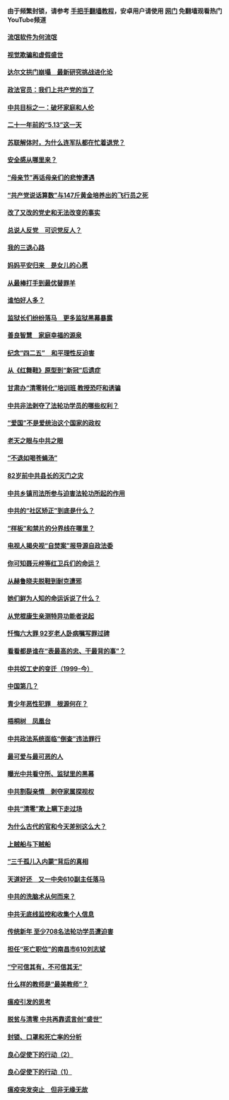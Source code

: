 #### 由于频繁封锁，请参考 [手把手翻墙教程](https://github.com/gfw-breaker/guides/wiki/)，安卓用户请使用 [网门](https://github.com/gfw-breaker/nogfw/blob/master/dl.md?t=06050600) 免翻墙观看热门YouTube频道 

#### [流氓软件为何流氓](../pages/19/426531.md?t=06050600) 

#### [视觉欺骗和虚假盛世](../pages/19/426443.md?t=06050600) 

#### [达尔文拱门崩塌　最新研究挑战进化论](../pages/19/426009.md?t=06050600) 

#### [政法官员：我们上共产党的当了](../pages/19/425351.md?t=06050600) 

#### [中共目标之一：破坏家庭和人伦](../pages/19/424454.md?t=06050600) 

#### [二十一年前的“5.13”这一天](../pages/19/424814.md?t=06050600) 

#### [苏联解体时，为什么连军队都在忙着退党？](../pages/19/424335.md?t=06050600) 

#### [安全感从哪里来？](../pages/19/424336.md?t=06050600) 

#### [“母亲节”再话母亲们的悲惨遭遇](../pages/19/424234.md?t=06050600) 

#### [“共产党说话算数”与147斤黄金培养出的飞行员之死](../pages/19/424115.md?t=06050600) 

#### [改了又改的党史和无法改变的事实](../pages/19/424037.md?t=06050600) 

#### [总说人反党　可识党反人？](../pages/19/423820.md?t=06050600) 

#### [我的三退心路](../pages/19/423876.md?t=06050600) 

#### [妈妈平安归来　是女儿的心愿](../pages/19/423947.md?t=06050600) 

#### [从最棒打手到最优替罪羊](../pages/19/423819.md?t=06050600) 

#### [谁怕好人多？](../pages/19/423774.md?t=06050600) 

#### [监狱长们纷纷落马　更多监狱黑幕暴露](../pages/19/423787.md?t=06050600) 

#### [善良智慧　家庭幸福的源泉](../pages/19/423632.md?t=06050600) 

#### [纪念“四二五”　和平理性反迫害](../pages/19/423660.md?t=06050600) 

#### [从《红舞鞋》原型到“新冠”后遗症](../pages/19/423509.md?t=06050600) 

#### [甘肃办“清零转化”培训班 教授恐吓和诱骗](../pages/19/423498.md?t=06050600) 

#### [中共非法剥夺了法轮功学员的哪些权利？](../pages/19/423392.md?t=06050600) 

#### [“爱国”不是爱统治这个国家的政权](../pages/19/423029.md?t=06050600) 

#### [老天之眼与中共之眼](../pages/19/423378.md?t=06050600) 

#### [“不退如喝苍蝇汤”](../pages/19/423287.md?t=06050600) 

#### [82岁前中共县长的灭门之灾](../pages/19/423055.md?t=06050600) 

#### [中共乡镇司法所参与迫害法轮功所起的作用](../pages/19/423064.md?t=06050600) 

#### [中共的“社区矫正”到底是什么？](../pages/19/422870.md?t=06050600) 

#### [“样板”和禁片的分界线在哪里？](../pages/19/422704.md?t=06050600) 

#### [电视人揭央视“自焚案”报导源自政法委](../pages/19/422770.md?t=06050600) 

#### [你可知聂元梓等红卫兵们的命运？](../pages/19/422848.md?t=06050600) 

#### [从赫鲁晓夫脱鞋到耐克遭邪](../pages/19/422826.md?t=06050600) 

#### [她们鲜为人知的命运诉说了什么？](../pages/19/422754.md?t=06050600) 

#### [从党棍康生亲测特异功能者说起](../pages/19/422657.md?t=06050600) 

#### [忏悔六大罪 92岁老人卧病嘱写罪过碑](../pages/19/422750.md?t=06050600) 

#### [看看都是谁在“表最高的忠、干最背的事”？](../pages/19/422703.md?t=06050600) 

#### [中共奴工史的变迁（1999-今）](../pages/19/422656.md?t=06050600) 

#### [中国第几？](../pages/19/422496.md?t=06050600) 

#### [青少年恶性犯罪　根源何在？](../pages/19/422449.md?t=06050600) 

#### [梧桐树　凤凰台](../pages/19/422442.md?t=06050600) 

#### [中共政法系统面临“倒查”违法罪行](../pages/19/422497.md?t=06050600) 

#### [最可爱与最可恶的人](../pages/19/422448.md?t=06050600) 

#### [曝光中共看守所、监狱里的黑幕](../pages/19/422390.md?t=06050600) 

#### [中共割裂亲情　剥夺家属探视权](../pages/19/422364.md?t=06050600) 

#### [中共“清零”欺上瞒下走过场](../pages/19/422306.md?t=06050600) 

#### [为什么古代的官和今天差别这么大？](../pages/19/422228.md?t=06050600) 

#### [上贼船与下贼船](../pages/19/422276.md?t=06050600) 

#### [“三千孤儿入内蒙”背后的真相](../pages/19/422229.md?t=06050600) 

#### [天道好还　又一中央610副主任落马](../pages/19/422155.md?t=06050600) 

#### [中共的洗脑术从何而来？](../pages/19/422154.md?t=06050600) 

#### [中共无底线监控和收集个人信息](../pages/19/422039.md?t=06050600) 

#### [传统新年 至少708名法轮功学员遭迫害](../pages/19/421946.md?t=06050600) 

#### [担任“死亡职位”的南昌市610刘志斌](../pages/19/421957.md?t=06050600) 

#### [“宁可信其有，不可信其无”](../pages/19/421691.md?t=06050600) 

#### [什么样的教师是“最美教师”？](../pages/19/421755.md?t=06050600) 

#### [瘟疫引发的思考](../pages/19/421594.md?t=06050600) 

#### [脱贫与清零 中共再靠谎言创“盛世”](../pages/19/421590.md?t=06050600) 

#### [封锁、口罩和死亡率的分析](../pages/19/421495.md?t=06050600) 

#### [良心促使下的行动（2）](../pages/19/421361.md?t=06050600) 

#### [良心促使下的行动（1）](../pages/19/421302.md?t=06050600) 

#### [瘟疫突发突止　但非无缘无故](../pages/19/421281.md?t=06050600) 

